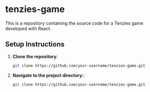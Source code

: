 # tenzies-game
This is a repository containing the source code for a Tenzies game developed with React.

## Setup Instructions

1. **Clone the repository**:
   ```bash
   git clone https://github.com/your-username/tenzies-game.git


1. **Navigate to the project directory:**:  
   ```bash  
   git clone https://github.com/your-username/tenzies-game.git 